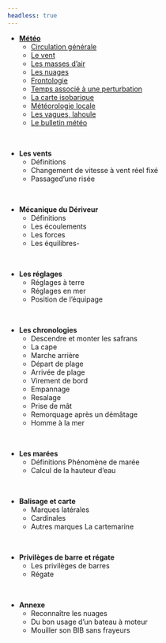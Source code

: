 ```yaml
---
headless: true
---
```


- [**Météo**]({{<relref"/docs/meteo">}})
    - [Circulation générale]({{<relref"/docs/meteo/overview_and_definitions">}})
    - [Le vent]({{<relref"/docs/meteo/wind">}})
    - [Les masses d’air]({{<relref"/docs/meteo/air_volumes">}})
    - [Les nuages]({{<relref"/docs/meteo/clouds">}})
    - [Frontologie]({{<relref"/docs/meteo/frontology">}})
    - [Temps associé à une perturbation]({{<relref"/docs/meteo/weather_associated_with_a_perturbation">}})
    - [La carte isobarique]({{<relref"/docs/meteo/isobaric_map">}})
    - [Météorologie locale]({{<relref"/docs/meteo/local_weather">}})
    - [Les vagues, lahoule]({{<relref"/docs/meteo/waves_and_swell">}})
    - [Le bulletin météo]({{<relref"/docs/meteo/weather_report">}})
<br/>

- **Les vents**
    - Définitions
    - Changement de vitesse à vent réel fixé
    - Passaged’une risée
<br/>

- **Mécanique du Dériveur**
    - Définitions
    - Les écoulements
    - Les forces
    - Les équilibres- 
<br/>

- **Les réglages**
    - Réglages à terre
    - Réglages en mer
    - Position de l’équipage
<br/>

- **Les chronologies**
    - Descendre et monter les safrans
    - La cape
    - Marche arrière
    - Départ de plage
    - Arrivée de plage
    - Virement de bord 
    - Empannage
    - Resalage
    - Prise de mât
    - Remorquage après un démâtage 
    - Homme à la mer
<br/>

- **Les marées**
    - Définitions Phénomène de marée 
    - Calcul de la hauteur d’eau
<br/>

- **Balisage et carte**
    - Marques latérales
    - Cardinales
    - Autres marques
    La cartemarine
<br/>

- **Privilèges de barre et régate** 
    - Les privilèges de barres
    - Régate
<br/>

- **Annexe**
    - Reconnaître les nuages
    - Du bon usage d’un bateau à moteur
    - Mouiller son BIB sans frayeurs
<br/>
